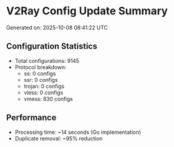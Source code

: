 # V2Ray Config Update Summary
Generated on: 2025-10-08 08:41:22 UTC

## Configuration Statistics
- Total configurations: 9145
- Protocol breakdown:
  - ss: 0 configs
  - ssr: 0 configs
  - trojan: 0 configs
  - vless: 0 configs
  - vmess: 830 configs

## Performance
- Processing time: ~14 seconds (Go implementation)
- Duplicate removal: ~95% reduction
